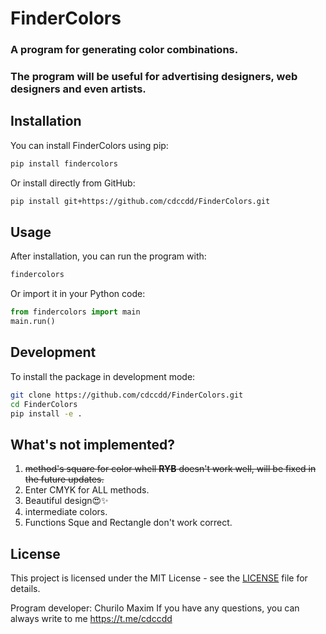 # FinderColors

### A program for generating color combinations.
### The program will be useful for advertising designers, web designers and even artists.

## Installation

You can install FinderColors using pip:

```bash
pip install findercolors
```

Or install directly from GitHub:

```bash
pip install git+https://github.com/cdccdd/FinderColors.git
```

## Usage

After installation, you can run the program with:

```bash
findercolors
```

Or import it in your Python code:

```python
from findercolors import main
main.run()
```

## Development

To install the package in development mode:

```bash
git clone https://github.com/cdccdd/FinderColors.git
cd FinderColors
pip install -e .
```

## What's not implemented?
1. ~~method's square for color whell **RYB** doesn't work well, will be fixed in the future updates.~~
2. Enter CMYK for ALL methods.
3. Beautiful design😍✨
4. intermediate colors.
5. Functions Sque and Rectangle don't work correct.

## License

This project is licensed under the MIT License - see the [LICENSE](LICENSE) file for details.

Program developer: Churilo Maxim
If you have any questions, you can always write to me https://t.me/cdccdd
